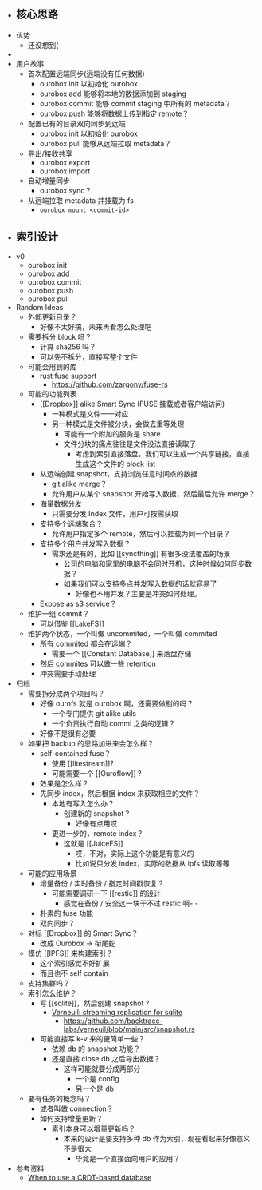 - 核心思路
	-
- 优势
	- 还没想到(
-
- 用户故事
	- 首次配置远端同步(远端没有任何数据)
		- ourobox init 以初始化 ourobox
		- ourobox add 能够将本地的数据添加到 staging
		- ourobox commit 能够 commit staging 中所有的 metadata？
		- ourobox push 能够将数据上传到指定 remote？
	- 配置已有的目录双向同步到远端
		- ourobox init 以初始化 ourobox
		- ourobox pull 能够从远端拉取 metadata？
	- 导出/接收共享
		- ourobox export
		- ourobox import
	- 自动增量同步
		- ourobox sync？
	- 从远端拉取 metadata 并挂载为 fs
		- `ourobox mount <commit-id>`
- 索引设计
	-
- v0
	- ourobox init
	- ourobox add
	- ourobox commit
	- ourobox push
	- ourobox pull
- Random Ideas
	- 外部更新目录？
		- 好像不太好搞，未来再看怎么处理吧
	- 需要拆分 block 吗？
		- 计算 sha256 吗？
		- 可以先不拆分，直接写整个文件
	- 可能会用到的库
		- rust fuse support
			- https://github.com/zargony/fuse-rs
	- 可能的功能列表
		- [[Dropbox]] alike Smart Sync (FUSE 挂载或者客户端访问)
			- 一种模式是文件一一对应
			- 另一种模式是文件被分块，会做去重等处理
				- 可能有一个附加的服务是 share
				- 文件分块的痛点往往是文件没法直接读取了
					- 考虑到索引直接落盘，我们可以生成一个共享链接，直接生成这个文件的 block list
		- 从远端创建 snapshot，支持浏览任意时间点的数据
			- git alike merge？
			- 允许用户从某个 snapshot 开始写入数据，然后最后允许 merge？
		- 海量数据分发
			- 只需要分发 Index 文件，用户可按需获取
		- 支持多个远端聚合？
			- 允许用户指定多个 remote，然后可以挂载为同一个目录？
		- 支持多个用户并发写入数据？
			- 需求还是有的，比如 [[syncthing]] 有很多没法覆盖的场景
				- 公司的电脑和家里的电脑不会同时开机，这种时候如何同步数据？
				- 如果我们可以支持多点并发写入数据的话就容易了
					- 好像也不用并发？主要是冲突如何处理。
		- Expose as s3 service？
	- 维护一组 commit？
		- 可以借鉴 [[LakeFS]]
	- 维护两个状态，一个叫做 uncommited，一个叫做 commited
		- 所有 commited 都会在远端？
			- 需要一个 [[Constant Database]] 来落盘存储
		- 然后 commites 可以做一些 retention
		- 冲突需要手动处理
- 归档
	- 需要拆分成两个项目吗？
		- 好像 ourofs 就是 ourobox 啊，还需要做别的吗？
			- 一个专门提供 git alike utils
			- 一个负责执行自动 commi 之类的逻辑？
		- 好像不是很有必要
	- 如果把 backup 的思路加进来会怎么样？
		- self-contained fuse？
			- 使用 [[litestream]]?
			- 可能需要一个 [[Ouroflow]] ?
		- 效果是怎么样？
		- 先同步 index，然后根据 index 来获取相应的文件？
			- 本地有写入怎么办？
				- 创建新的 snapshot？
					- 好像有点用哎
			- 更进一步的，remote index？
				- 这就是 [[JuiceFS]]
					- 哎，不对，实际上这个功能是有意义的
					- 比如说只分发 index，实际的数据从 ipfs 读取等等
	- 可能的应用场景
		- 增量备份 / 实时备份 / 指定时间戳恢复？
			- 可能需要调研一下 [[restic]] 的设计
				- 感觉在备份 / 安全这一块干不过 restic 啊- -
		- 朴素的 fuse 功能
		- 双向同步？
	- 对标 [[Dropbox]] 的 Smart Sync？
		- 改成 Ourobox -> 衔尾蛇
	- 模仿 [[IPFS]] 来构建索引？
		- 这个索引感觉不好扩展
		- 而且也不 self contain
	- 支持集群吗？
	- 索引怎么维护？
		- 写 [[sqlite]]，然后创建 snapshot？
			- [Verneuil: streaming replication for sqlite](https://github.com/backtrace-labs/verneuil)
				- https://github.com/backtrace-labs/verneuil/blob/main/src/snapshot.rs
		- 可能直接写 k-v 来的更简单一些？
			- 依赖 db 的 snapshot 功能？
			- 还是直接 close db 之后导出数据？
				- 这样可能就要分成两部分
					- 一个是 config
					- 另一个是 db
	- 要有任务的概念吗？
		- 或者叫做 connection？
		- 如何支持增量更新？
			- 索引本身可以增量更新吗？
				- 本来的设计是要支持多种 db 作为索引，现在看起来好像意义不是很大
					- 毕竟是一个直接面向用户的应用？
- 参考资料
	- [When to use a CRDT-based database](https://www.infoworld.com/article/3305321/when-to-use-a-crdt-based-database.html)